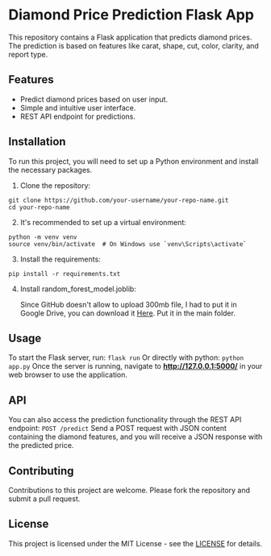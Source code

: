 # Diamond Price Prediction Flask App

This repository contains a Flask application that predicts diamond prices. The prediction is based on features like carat, shape, cut, color, clarity, and report type.

## Features

- Predict diamond prices based on user input.
- Simple and intuitive user interface.
- REST API endpoint for predictions.

## Installation

To run this project, you will need to set up a Python environment and install the necessary packages.

1. Clone the repository:

```
git clone https://github.com/your-username/your-repo-name.git
cd your-repo-name
```

2. It's recommended to set up a virtual environment:
```
python -m venv venv
source venv/bin/activate  # On Windows use `venv\Scripts\activate`
```
3. Install the requirements:
```
pip install -r requirements.txt
```
4. Install random_forest_model.joblib: </p>
Since GitHub doesn't allow to upload 300mb file, I had to put it in Google Drive, you can download it [Here](https://drive.google.com/file/d/1XK0GvrZ-Q1SOLvVLYVp-Bfghb_LPksay/view?usp=drive_link). Put it in the main folder.

## Usage
To start the Flask server, run:
```flask run```
Or directly with python:
```python app.py```
Once the server is running, navigate to **http://127.0.0.1:5000/** in your web browser to use the application.

## API
You can also access the prediction functionality through the REST API endpoint:
```POST /predict```
Send a POST request with JSON content containing the diamond features, and you will receive a JSON response with the predicted price.

## Contributing
Contributions to this project are welcome. Please fork the repository and submit a pull request.

## License
This project is licensed under the MIT License - see the [LICENSE](https://docs.github.com/en/rest/licenses/licenses?apiVersion=2022-11-28) for details.
